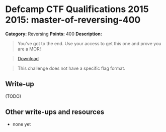 # Defcamp CTF Qualifications 2015 2015: master-of-reversing-400

**Category:** Reversing
**Points:** 400
**Description:**

> You've got to the end. Use your access to get this one and prove you are a MOR!

> [Download](r400) 

> This challenge does not have a specific flag format.
>


## Write-up

(TODO)

## Other write-ups and resources

* none yet
